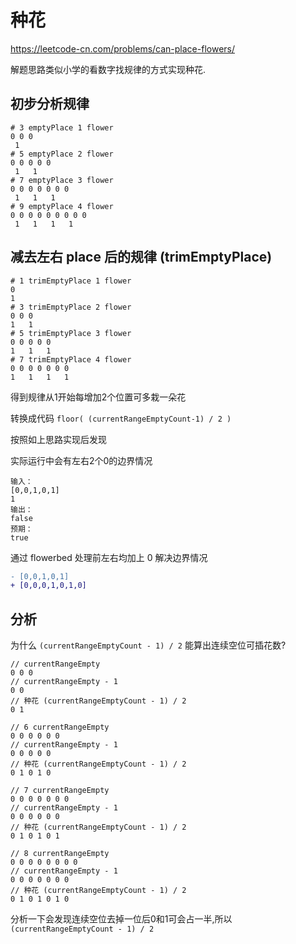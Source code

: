 # 种花

https://leetcode-cn.com/problems/can-place-flowers/

解题思路类似小学的看数字找规律的方式实现种花.


## 初步分析规律

```shell
# 3 emptyPlace 1 flower
0 0 0
 1
# 5 emptyPlace 2 flower
0 0 0 0 0
 1   1
# 7 emptyPlace 3 flower
0 0 0 0 0 0 0
 1   1   1
# 9 emptyPlace 4 flower
0 0 0 0 0 0 0 0 0
 1   1   1   1
```


## 减去左右 place 后的规律 (trimEmptyPlace)

```shell
# 1 trimEmptyPlace 1 flower
0
1
# 3 trimEmptyPlace 2 flower
0 0 0
1   1
# 5 trimEmptyPlace 3 flower
0 0 0 0 0
1   1   1
# 7 trimEmptyPlace 4 flower
0 0 0 0 0 0 0
1   1   1   1
```

得到规律从1开始每增加2个位置可多栽一朵花

转换成代码 `floor( (currentRangeEmptyCount-1) / 2 )`

按照如上思路实现后发现

实际运行中会有左右2个0的边界情况

```shell
输入：
[0,0,1,0,1]
1
输出：
false
预期：
true
```
通过 flowerbed 处理前左右均加上 0 解决边界情况

```diff
- [0,0,1,0,1]
+ [0,0,0,1,0,1,0]
```


## 分析

为什么 `(currentRangeEmptyCount - 1) / 2` 能算出连续空位可插花数?

```shell
// currentRangeEmpty
0 0 0 
// currentRangeEmpty - 1
0 0
// 种花 (currentRangeEmptyCount - 1) / 2
0 1
```

```shell
// 6 currentRangeEmpty
0 0 0 0 0 0
// currentRangeEmpty - 1
0 0 0 0 0
// 种花 (currentRangeEmptyCount - 1) / 2
0 1 0 1 0
```

```shell
// 7 currentRangeEmpty
0 0 0 0 0 0 0
// currentRangeEmpty - 1
0 0 0 0 0 0
// 种花 (currentRangeEmptyCount - 1) / 2
0 1 0 1 0 1
```

```shell
// 8 currentRangeEmpty
0 0 0 0 0 0 0 0
// currentRangeEmpty - 1
0 0 0 0 0 0 0
// 种花 (currentRangeEmptyCount - 1) / 2
0 1 0 1 0 1 0
```

分析一下会发现连续空位去掉一位后0和1可会占一半,所以 `(currentRangeEmptyCount - 1) / 2`